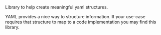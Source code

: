 Library to help create meaningful yaml structures.

YAML provides a nice way to structure information. If your use-case requires that structure to map to a code implementation you may find this library.
